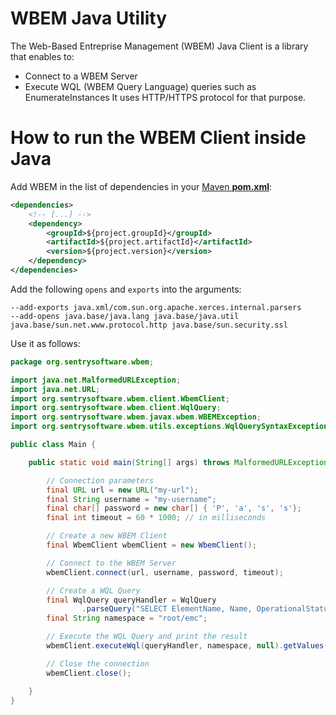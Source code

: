 # WBEM Java Utility

The Web-Based Entreprise Management (WBEM) Java Client is a library that enables to:
* Connect to a WBEM Server
* Execute WQL (WBEM Query Language) queries such as EnumerateInstances
It uses HTTP/HTTPS protocol for that purpose.

# How to run the WBEM Client inside Java

Add WBEM in the list of dependencies in your [Maven **pom.xml**](https://maven.apache.org/pom.html):

```xml
<dependencies>
	<!-- [...] -->
	<dependency>
		<groupId>${project.groupId}</groupId>
		<artifactId>${project.artifactId}</artifactId>
		<version>${project.version}</version>
	</dependency>
</dependencies>
```

Add the following `opens` and `exports` into the arguments:
```properties
--add-exports java.xml/com.sun.org.apache.xerces.internal.parsers
--add-opens java.base/java.lang java.base/java.util java.base/sun.net.www.protocol.http java.base/sun.security.ssl
```

Use it as follows:
```Java
package org.sentrysoftware.wbem;

import java.net.MalformedURLException;
import java.net.URL;
import org.sentrysoftware.wbem.client.WbemClient;
import org.sentrysoftware.wbem.client.WqlQuery;
import org.sentrysoftware.wbem.javax.wbem.WBEMException;
import org.sentrysoftware.wbem.utils.exceptions.WqlQuerySyntaxException;

public class Main {

	public static void main(String[] args) throws MalformedURLException, WBEMException, WqlQuerySyntaxException {

		// Connection parameters
		final URL url = new URL("my-url");
		final String username = "my-username";
		final char[] password = new char[] { 'P', 'a', 's', 's'};
		final int timeout = 60 * 1000; // in milliseconds

		// Create a new WBEM Client
		final WbemClient wbemClient = new WbemClient();

		// Connect to the WBEM Server
		wbemClient.connect(url, username, password, timeout);

		// Create a WQL Query
		final WqlQuery queryHandler = WqlQuery
				.parseQuery("SELECT ElementName, Name, OperationalStatus from EMC_StorageSystem");
		final String namespace = "root/emc";

		// Execute the WQL Query and print the result
		wbemClient.executeWql(queryHandler, namespace, null).getValues().forEach(System.out::println);

		// Close the connection
		wbemClient.close();

	}
}

```